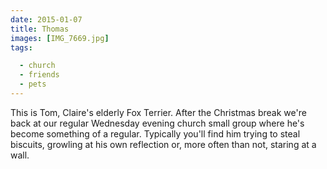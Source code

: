```yaml
---
date: 2015-01-07
title: Thomas
images: [IMG_7669.jpg]
tags:

  - church
  - friends
  - pets
---
```

This is Tom, Claire's elderly Fox Terrier. After the Christmas break we're back at our regular Wednesday evening church small group where he's become something of a regular. Typically you'll find him trying to steal biscuits, growling at his own reflection or, more often than not, staring at a wall. 